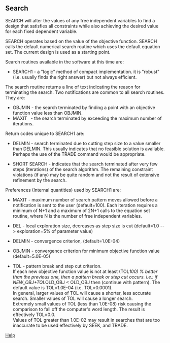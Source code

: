 ## Search

 SEARCH will alter the values of any free independent variables to find a
 design that satisfies all constraints while also achieving the desired
 value for each fixed dependent variable.

 SEARCH operates based on the value of the objective function.    SEARCH calls
 the default numerical search routine which uses the default equation set.
 The current design is used as a starting point.

 Search routines available in the software at this time are:

* SEARCH1 -  a "logic" method of compact implementation.  it is "robust"
        (i.e. usually finds the right answer) but not always efficient.

 The search routine returns a line of text indicating the reason for terminating
 the search.  Two notifications are common to all search routines.
 They are:

*   OBJMIN - the search terminated by finding a point with an objective
        function value less than OBJMIN.   
*   MAXIT &nbsp; - the search terminated by exceeding the maximum number of
        iterations.

 Return codes unique to SEARCH1 are:

*  DELMIN  - search terminated due to cutting step size to a value
        smaller than DELMIN.  This usually indicates that no
        feasible solution is available.  Perhaps the use of the
        TRADE command would be appropriate.

*  SHORT SEARCH - indicates that the search terminated after very few
        steps (iterations) of the search algorithm.  The remaining
        constraint violations (if any) may be quite random and not the
        result of extensive refinement by the search.

 Preferences (Internal quantities) used by SEARCH1 are:

* MAXIT - maximum number of search pattern moves allowed before a
       notification is sent to the user  (default=100).
       Each iteration requires a minimum of N+1 and a maximum of 2N+1
       calls to the equation set routine, where N is the number of free
       independent variables.

* DEL - local exploration size, decreases as step size is cut
       (default=1.0 --> exploration=5% of parameter value)

* DELMIN - convergence criterion,   (default=1.0E-04)

* OBJMIN - convergence criterion for minimum objective function value
      (default=5.0E-05)

* TOL - pattern break and step cut criterion.   
       If each new objective function value is not at least (TOL*100) % 
       better than the previous one, 
       then a pattern break or step cut occurs.  i.e.:
       if NEW_OBJ+TOL*OLD_OBJ < OLD_OBJ then (continue with pattern). 
       The default value is TOL=1.0E-04 (i.e. TOL=0.0001).  
       In general, larger values of TOL will cause a shorter, less accurate search. 
       Smaller values of TOL will cause a longer search.  
       Extremely small values of TOL (less than 1.0E-08) 
       risk causing the comparison to fall off the computer's word length. 
       The result is effectively TOL=0.0.  
       Values of TOL greater than 1.0E-02 may result in searches 
       that are too inaccurate to be used effectively by SEEK, and TRADE.
 
 [Help](./)